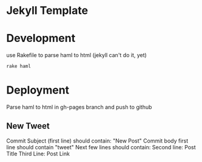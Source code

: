 # Jekyll Template


# Development

use Rakefile to parse haml to html (jekyll can't do it, yet)
```
rake haml
```

# Deployment
Parse haml to html in gh-pages branch and push to github


## New Tweet
Commit Subject (first line) should contain: "New Post"
Commit body first line should contain "tweet"
Next few lines should contain:
Second line: Post Title
Third Line: Post Link
